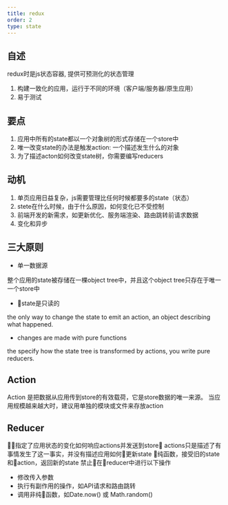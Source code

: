 ```yaml
---
title: redux
order: 2
type: state
---
```


## 自述

redux时是js状态容器, 提供可预测化的状态管理

1. 构建一致化的应用，运行于不同的环境（客户端/服务器/原生应用）
1. 易于测试

## 要点

1. 应用中所有的state都以一个对象树的形式存储在一个store中
1. 唯一改变state的办法是触发action: 一个描述发生什么的对象
1. 为了描述acton如何改变state树，你需要编写reducers

## 动机

1. 单页应用日益复杂，js需要管理比任何时候都要多的state（状态）
1. stete在什么时候，由于什么原因，如何变化已不受控制
1. 前端开发的新需求，如更新优化、服务端渲染、路由跳转前请求数据
1. 变化和异步

## 三大原则

- 单一数据源

整个应用的state被存储在一棵object tree中，并且这个object tree只存在于唯一一个store中

- state是只读的

the only way to change the state to emit an action, an object describing what happened.

- changes are made with pure functions

the specify how the state tree is transformed by actions, you write pure reducers.

## Action

Action 是把数据从应用传到store的有效载荷，它是store数据的唯一来源。
当应用规模越来越大时，建议用单独的模块或文件来存放action

## Reducer

指定了应用状态的变化如何响应actions并发送到store
actions只是描述了有事情发生了这一事实，并没有描述应用如何更新state
纯函数，接受旧的state和action，返回新的state
禁止在reducer中进行以下操作
  - 修改传入参数
  - 执行有副作用的操作，如API请求和路由跳转
  - 调用非纯函数，如Date.now() 或 Math.random()